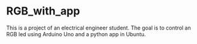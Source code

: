 # RGB_with_app
 This is a project of an electrical engineer student. The goal is to control an RGB led using Arduino Uno and a python app in Ubuntu.

